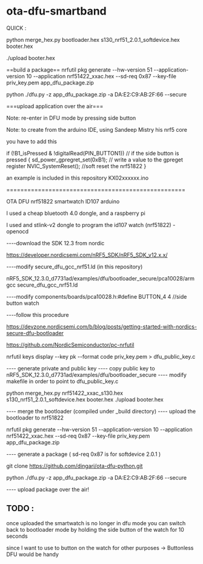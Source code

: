 # ota-dfu-smartband
QUICK :

python merge_hex.py bootloader.hex s130_nrf51_2.0.1_softdevice.hex  booter.hex

./upload booter.hex


==build a package==
nrfutil pkg generate --hw-version 51 --application-version 10 --application nrf51422_xxac.hex --sd-req 0x87 --key-file priv_key.pem app_dfu_package.zip


python ./dfu.py -z app_dfu_package.zip -a DA:E2:C9:AB:2F:66 --secure

===upload application over the air===

Note: re-enter in DFU mode by pressing side button

Note: 
to create from the arduino IDE, using Sandeep Mistry his nrf5 core

you have to add this 

if (!B1_isPressed & !digitalRead(PIN_BUTTON1)) // if the side button is pressed 
  {
      sd_power_gpregret_set(0xB1); // write a value to the gpreget register 
      NVIC_SystemReset();  //soft reset the nrf51822
  }

an example is included in this repository KX02xxxxxx.ino

===================================================

OTA DFU nrf51822 smartwatch ID107 arduino


I used a cheap bluetooth 4.0 dongle, and a raspberry pi

I used and stlink-v2 dongle to program the id107 watch (nrf51822) - openocd 

----download the SDK 12.3 from nordic

https://developer.nordicsemi.com/nRF5_SDK/nRF5_SDK_v12.x.x/


----modify secure_dfu_gcc_nrf51.ld (in this repository)

nRF5_SDK_12.3.0_d7731ad/examples/dfu/bootloader_secure/pca10028/armgcc
secure_dfu_gcc_nrf51.ld

----modify components/boards/pca10028.h:#define BUTTON_4       4 //side button watch

----follow this procedure

https://devzone.nordicsemi.com/b/blog/posts/getting-started-with-nordics-secure-dfu-bootloader


https://github.com/NordicSemiconductor/pc-nrfutil

nrfutil keys display --key pk --format code priv_key.pem > dfu_public_key.c


---- generate private and public key
---- copy public key to nRF5_SDK_12.3.0_d7731ad/examples/dfu/bootloader_secure
---- modify makefile in order to point to dfu_public_key.c



python merge_hex.py nrf51422_xxac_s130.hex s130_nrf51_2.0.1_softdevice.hex  booter.hex
./upload booter.hex

---- merge the bootloader (compiled under _build directory) 
---- upload the bootloader to nrf51822



nrfutil pkg generate --hw-version 51 --application-version 10 --application nrf51422_xxac.hex --sd-req 0x87 --key-file priv_key.pem app_dfu_package.zip

---- generate a package ( sd-req 0x87 is for softdevice 2.0.1 )



git clone https://github.com/dingari/ota-dfu-python.git


python ./dfu.py -z app_dfu_package.zip -a DA:E2:C9:AB:2F:66 --secure

---- upload package over the air!

TODO :
------------------
once uploaded the smartwatch is no longer in dfu mode
you can switch back to bootloader mode by holding the side button of the watch for 10 seconds



since I want to use to button on the watch for other purposes 
-> Buttonless DFU would be handy


